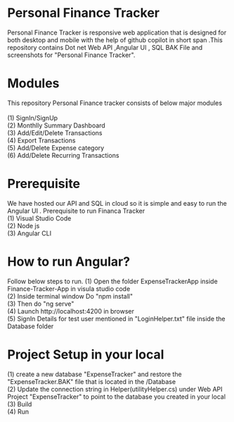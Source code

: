 # Personal Finance Tracker
Personal Finance Tracker is responsive web application that is designed for both desktop and mobile  with the help of github copilot in short span .This repository contains Dot net Web API ,Angular UI , SQL BAK File and screenshots for "Personal Finance Tracker".
# Modules
This repository  Personal Finance tracker consists of below major modules<br/>
<br/>(1) SignIn/SignUp <br/> (2) Monthlly Summary Dashboard <br/> (3) Add/Edit/Delete Transactions <br/> (4) Export Transactions <br/>(5) Add/Delete Expense category <br/>(6) Add/Delete Recurring Transactions
# Prerequisite 
We have hosted our API and SQL in cloud so it is simple and easy  to run the Angular UI .
Prerequisite to run Financa Tracker<br/>
(1) Visual Studio Code<br/>
(2) Node js <br/>
(3) Angular CLI
# How to run Angular?
Follow below steps to run.
(1) Open the folder  ExpenseTrackerApp inside Finance-Tracker-App in visula studio code<br/>
(2) Inside terminal window Do "npm install"<br/>
(3) Then do "ng serve"<br/>
(4) Launch http://localhost:4200 in browser <br/>
(5) SignIn Details for test user mentioned in "LoginHelper.txt" file inside the Database folder <br/>
# Project Setup in your local
(1) create a new database "ExpenseTracker" and restore the "ExpenseTracker.BAK" file that is located in the /Database <br/>
(2) Update the connection string in Helper(utilityHelper.cs) under Web API Project "ExpenseTracker" to point to the database you created in your local<br/>
(3) Build<br/>
(4) Run<br/>

 










